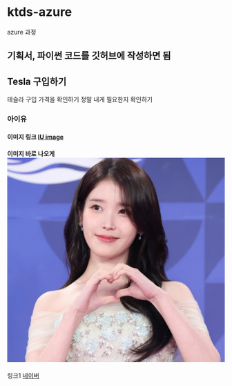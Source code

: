# ktds-azure
azure 과정

## 기획서, 파이썬 코드를 깃허브에 작성하면 됨

## Tesla 구입하기
테슬라 구입 가격을 확인하기
정말 내게 필요한지 확인하기

### 아이유 
#### 이미지 링크 [IU image](./iu.png)
#### 이미지 바로 나오게 ![IU image](./iu.png)

링크1
[네이버](https://www.naver.com)

